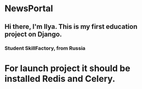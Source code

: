 # NewsPortal
## Hi there, I'm Ilya. This is my first education project on Django. 
### Student SkillFactory, from Russia
#
# **For launch project it should be installed Redis and Celery.**
